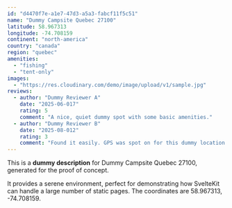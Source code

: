 ```yaml
---
id: "d4470f7e-a1e7-47d3-a5a3-fabcf11f5c51"
name: "Dummy Campsite Quebec 27100"
latitude: 58.967313
longitude: -74.708159
continent: "north-america"
country: "canada"
region: "quebec"
amenities:
  - "fishing"
  - "tent-only"
images:
  - "https://res.cloudinary.com/demo/image/upload/v1/sample.jpg"
reviews:
  - author: "Dummy Reviewer A"
    date: "2025-06-017"
    rating: 5
    comment: "A nice, quiet dummy spot with some basic amenities."
  - author: "Dummy Reviewer B"
    date: "2025-08-012"
    rating: 3
    comment: "Found it easily. GPS was spot on for this dummy location."
---
```


This is a **dummy description** for Dummy Campsite Quebec 27100, generated for the proof of concept.

It provides a serene environment, perfect for demonstrating how SvelteKit can handle a large number of static pages. The coordinates are 58.967313, -74.708159.
